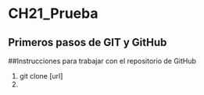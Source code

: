 # CH21_Prueba
Primeros pasos de GIT y GitHub
---

##Instrucciones para trabajar con el repositorio de GitHub

1. git clone [url]
2.
